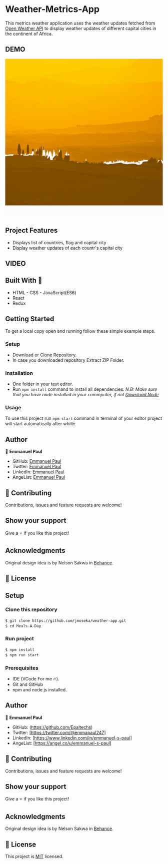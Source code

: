 # Weather-Metrics-App

This metrics weather application uses the weather updates fetched from [Open Weather API](https://openweathermap.org/api) to display weather updates of different capital cities in the continent of Africa.

## DEMO

<img src="./src/assets/Weather Demo.gif" alt="app-demo"/>



## Project Features

- Displays list of countries, flag and capital city
- Display weather updates of each countr's capital city

## VIDEO


## Built With 🔨

- HTML - CSS - JavaScript(ES6)
- React
- Redux


## Getting Started
To get a local copy open and running follow these simple example steps.

### Setup
- Download or Clone Repository.
- In case you downloaded repository Extract ZIP Folder.

### Installation
- One folder in your text editor.
- Run `npm install` command to install all dependencies.
*N.B: Make sure that you have node installed in your commputer, if not [Download Node](https://nodejs.org/en/)*

### Usage
To use this project run `npm start` command in terminal of your editor project will start automatically after whille

## Author

👤 **Emmanuel Paul**

- GitHub: [Emmanuel Paul](https://github.com/Epaltechs/weather-metrics)
- Twitter: [Emmanuel Paul](http://twitter.com/@emmapaul247)
- LinkedIn: [Emmanuel Paul](https://www.linkedin.com/in/emmanuel-paul-a2bab7b4/)
- AngeList: [Emmanuel Paul](https://angel.co/u/emmanuel-s-paul)

## 🤝 Contributing

Contributions, issues and feature requests are welcome!

## Show your support

Give a ⭐️ if you like this project!

## Acknowledgments

Original design idea is by Nelson Sakwa in [Behance](https://www.behance.net/gallery/31579789/Ballhead-App-(Free-PSDs)).

## 📝 License


## Setup

### Clone this repository

```bash
$ git clone https://github.com/jmoseka/weather-app.git
$ cd Meals-A-Day
```

### Run project

```bash
$ npm install
$ npm run start
```

### Prerequisites

- IDE (VCode For me 🔥).
- Git and GitHub
- npm and node.js installed.

## Author

👤 **Emmanuel Paul**

- GitHub: (https://github.com/Epaltechs)
- Twitter: [https://twitter.com/@emmapaul247]
- LinkedIn: [https://www.linkedin.com/in/emmanuel-s-paul]
- AngeList: [https://angel.co/u/emmanuel-s-paul]

## 🤝 Contributing

Contributions, issues and feature requests are welcome!

## Show your support

Give a ⭐️ if you like this project!

## Acknowledgments

Original design idea is by Nelson Sakwa in [Behance](https://www.behance.net/gallery/31579789/Ballhead-App-(Free-PSDs)).

## 📝 License


This project is [MIT](./MIT.md) licensed.
